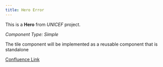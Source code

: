 ```yaml
---
title: Hero Error
---
```


This is a **Hero** from *UNICEF* project.

*Component Type: Simple*

The tile component will be implemented as a reusable component that is standalone


[Confluence Link](https://confluence.mirum.agency:8443/display/UDTP4/Component+Matrix#ComponentMatrix-Hero)
